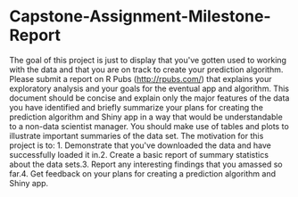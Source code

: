 # Capstone-Assignment-Milestone-Report

The goal of this project is just to display that you've gotten used to working with the data and that you are on track to create your prediction algorithm. Please submit a report on R Pubs (http://rpubs.com/) that explains your exploratory analysis and your goals for the eventual app and algorithm. This document should be concise and explain only the major features of the data you have identified and briefly summarize your plans for creating the prediction algorithm and Shiny app in a way that would be understandable to a non-data scientist manager. You should make use of tables and plots to illustrate important summaries of the data set. The motivation for this project is to: 1. Demonstrate that you've downloaded the data and have successfully loaded it in.2. Create a basic report of summary statistics about the data sets.3. Report any interesting findings that you amassed so far.4. Get feedback on your plans for creating a prediction algorithm and Shiny app.
